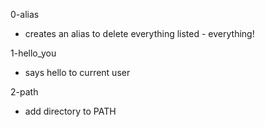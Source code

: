 0-alias
* creates an alias to delete everything listed - everything!

1-hello_you
* says hello to current user

2-path
* add directory to PATH
